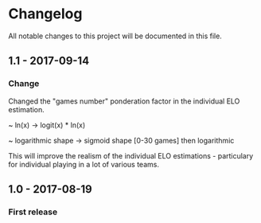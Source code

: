# Changelog
All notable changes to this project will be documented in this file.

## 1.1 - 2017-09-14
### Change
Changed the "games number" ponderation factor in the individual ELO estimation.

~ ln(x) 		    -> logit(x) * ln(x) 

~ logarithmic shape -> sigmoid shape [0-30 games] then logarithmic

This will improve the realism of the individual ELO estimations - particulary for individual playing in a lot of various teams.

## 1.0 - 2017-08-19
### First release